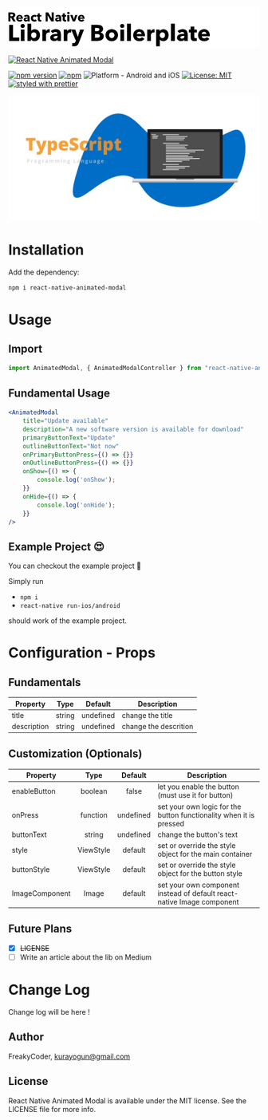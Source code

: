 <img alt="React Native Animated Modal" src="assets/logo.png" width="1050"/>

[![React Native Animated Modal](https://img.shields.io/badge/-Extremely%20easy%20to%20create%20a%20React%20Native%20Component%20Library%20with%20both%20Stateful%20and%20Functional%20Component%20Examples-orange?style=for-the-badge)](https://github.com/WrathChaos/react-native-animated-modal)

[![npm version](https://img.shields.io/npm/v/react-native-animated-modal.svg?style=for-the-badge)](https://www.npmjs.com/package/react-native-animated-modal)
[![npm](https://img.shields.io/npm/dt/react-native-animated-modal.svg?style=for-the-badge)](https://www.npmjs.com/package/react-native-animated-modal)
![Platform - Android and iOS](https://img.shields.io/badge/platform-Android%20%7C%20iOS-blue.svg?style=for-the-badge)
[![License: MIT](https://img.shields.io/badge/License-MIT-green.svg?style=for-the-badge)](https://opensource.org/licenses/MIT)
[![styled with prettier](https://img.shields.io/badge/styled_with-prettier-ff69b4.svg?style=for-the-badge)](https://github.com/prettier/prettier)

<p align="center">
  <img alt="React Native Animated Modal"
        src="assets/Screenshots/typescript.jpg" />
</p>

# Installation

Add the dependency:

```bash
npm i react-native-animated-modal
```

# Usage

## Import

```jsx
import AnimatedModal, { AnimatedModalController } from "react-native-animated-modal"
```

## Fundamental Usage

```jsx
<AnimatedModal
    title="Update available"
    description="A new software version is available for download"
    primaryButtonText="Update"
    outlineButtonText="Not now"
    onPrimaryButtonPress={() => {}}
    onOutlineButtonPress={() => {}}
    onShow={() => {
        console.log('onShow');
    }}
    onHide={() => {
        console.log('onHide');
    }}
/>
```

## Example Project 😍

You can checkout the example project 🥰

Simply run

- `npm i`
- `react-native run-ios/android`

should work of the example project.

# Configuration - Props

## Fundamentals

| Property    |  Type  |  Default  | Description           |
| ----------- | :----: | :-------: | --------------------- |
| title       | string | undefined | change the title      |
| description | string | undefined | change the descrition |

## Customization (Optionals)

| Property       |   Type    |  Default  | Description                                                            |
| -------------- | :-------: | :-------: | ---------------------------------------------------------------------- |
| enableButton   |  boolean  |   false   | let you enable the button (must use it for button)                     |
| onPress        | function  | undefined | set your own logic for the button functionality when it is pressed     |
| buttonText     |  string   | undefined | change the button's text                                               |
| style          | ViewStyle |  default  | set or override the style object for the main container                |
| buttonStyle    | ViewStyle |  default  | set or override the style object for the button style                  |
| ImageComponent |   Image   |  default  | set your own component instead of default react-native Image component |

## Future Plans

- [x] ~~LICENSE~~
- [ ] Write an article about the lib on Medium

# Change Log

Change log will be here !

## Author

FreakyCoder, kurayogun@gmail.com

## License

React Native Animated Modal is available under the MIT license. See the LICENSE file for more info.
